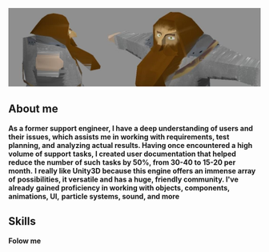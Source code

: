 [![Header](https://github.com/Zohcho/Zohcho/blob/main/assets/header.jpg)](https://memepedia.ru/gnom-gnum/)

## About me
**As a former support engineer, I have a deep understanding of users and their**
**issues, which assists me in working with requirements, test planning, and**
**analyzing actual results. Having once encountered a high volume of support**
**tasks, I created user documentation that helped reduce the number of such**
**tasks by 50%, from 30-40 to 15-20 per month.**
**I really like Unity3D because this engine offers an immense array of**
**possibilities, it versatile and has a huge, friendly community. I've already**
**gained proficiency in working with objects, components, animations, UI,**
**particle systems, sound, and more**

## Skills

**Folow me** 
